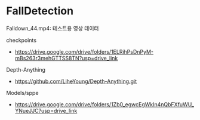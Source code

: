 # FallDetection

Falldown_44.mp4: 테스트용 영상 데이터


checkpoints
 - https://drive.google.com/drive/folders/1ELRihPsDnPyM-mBs263r3mehGTTSS8TN?usp=drive_link

Depth-Anything
 - https://github.com/LiheYoung/Depth-Anything.git

Models/sppe
 - https://drive.google.com/drive/folders/1Zb0_egwcEgWkIn4nQbFXfuWU_YNueJJC?usp=drive_link
